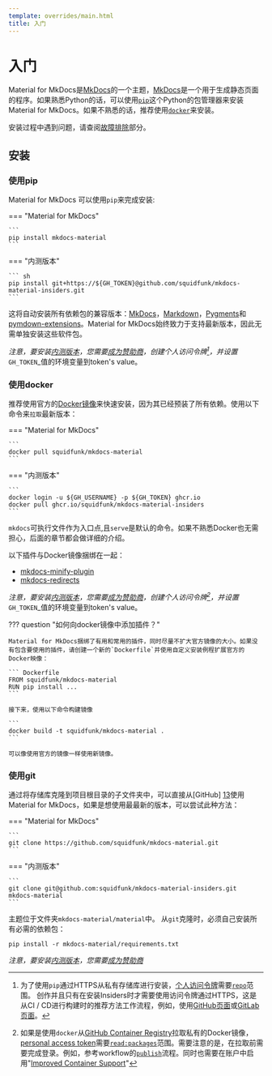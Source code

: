 ```yaml
---
template: overrides/main.html
title: 入门
---
```


# 入门

Material for MkDocs是[MkDocs][1]的一个主题，[MkDocs][1]是一个用于生成静态页面的程序。如果熟悉Python的话，可以使用[`pip`][2]这个Python的包管理器来安装Material for MkDocs。如果不熟悉的话，推荐使用[`docker`][3]来安装。

安装过程中遇到问题，请查阅[故障排除][4]部分。

  [1]: https://www.mkdocs.org
  [2]: #pip
  [3]: #docker
  [4]: troubleshooting.md

## 安装

### 使用pip

Material for MkDocs 可以使用`pip`来完成安装:

=== "Material for MkDocs"

    ```
    pip install mkdocs-material
    ```

=== "内测版本"

    ``` sh
    pip install git+https://${GH_TOKEN}@github.com/squidfunk/mkdocs-material-insiders.git
    ```

这将自动安装所有依赖包的兼容版本：[MkDocs][1]，[Markdown][5]，[Pygments][6]和[pymdown-extensions][7]。Material for MkDocs始终致力于支持最新版本，因此无需单独安装这些软件包。

_注意，要安装[内测版本][8]，您需要[成为赞助商][9]，创建个人访问令牌[^1]，并设置_`GH_TOKEN`_值的环境变量到token's value。

  [^1]:
    为了使用`pip`通过HTTPS从私有存储库进行安装，[个人访问令牌][14]需要[`repo`][15]范围。 创作并且只有在安装Insiders时才需要使用访问令牌通过HTTPS，这是从CI / CD进行构建时的推荐方法工作流程，例如，使用[GitHub页面][16]或[GitLab页面][17]。
    

  [5]: https://python-markdown.github.io/
  [6]: https://pygments.org/
  [7]: https://facelessuser.github.io/pymdown-extensions/
  [8]: insiders.md
  [9]: insiders.md#how-to-become-a-sponsor

### 使用docker

推荐使用官方的[Docker镜像][10]来快速安装，因为其已经预装了所有依赖。使用以下命令来`拉取`最新版本：


=== "Material for MkDocs"

    ```
    docker pull squidfunk/mkdocs-material
    ```

=== "内测版本"

    ```
    docker login -u ${GH_USERNAME} -p ${GH_TOKEN} ghcr.io
    docker pull ghcr.io/squidfunk/mkdocs-material-insiders
    ```

`mkdocs`可执行文件作为入口点,且`serve`是默认的命令。如果不熟悉Docker也无需担心，后面的章节都会做详细的介绍。

以下插件与Docker镜像捆绑在一起：

- [mkdocs-minify-plugin][11]
- [mkdocs-redirects][12]

_注意，要安装[内测版本][8]，您需要[成为赞助商][9]，创建个人访问令牌[^2]，并设置_`GH_TOKEN`_值的环境变量到token's value。

  [^2]:
    如果是使用`docker`从[GitHub Container Registry][18]拉取私有的Docker镜像，[personal access token][14]需要[`read:packages`][15]范围。需要注意的是，在拉取前需要完成登录。例如，参考workflow的[`publish`][19]流程。同时也需要在账户中启用"[Improved Container Support][20]"

  [10]: https://hub.docker.com/r/squidfunk/mkdocs-material/
  [11]: https://github.com/byrnereese/mkdocs-minify-plugin
  [12]: https://github.com/datarobot/mkdocs-redirects

??? question "如何向docker镜像中添加插件？"

    Material for MkDocs捆绑了有用和常用的插件，同时尽量不扩大官方镜像的大小。如果没有包含要使用的插件，请创建一个新的`Dockerfile`并使用自定义安装例程扩展官方的Docker映像：

    ``` Dockerfile
    FROM squidfunk/mkdocs-material
    RUN pip install ...
    ```

    接下来，使用以下命令构建镜像

    ```
    docker build -t squidfunk/mkdocs-material .
    ```

    可以像使用官方的镜像一样使用新镜像。

### 使用git

通过将存储库克隆到项目根目录的子文件夹中，可以直接从[GitHub] [13]使用Material for MkDocs，如果是想使用最最新的版本，可以尝试此种方法：

=== "Material for MkDocs"

    ```
    git clone https://github.com/squidfunk/mkdocs-material.git
    ```

=== "内测版本"

    ```
    git clone git@github.com:squidfunk/mkdocs-material-insiders.git mkdocs-material
    ```

主题位于文件夹`mkdocs-material/material`中。 从`git`克隆时，必须自己安装所有必需的依赖包：

```
pip install -r mkdocs-material/requirements.txt
```

_注意，要安装[内测版本][8]，您需要[成为赞助商][9]_

  [13]: https://github.com/squidfunk/mkdocs-material

  [14]: https://docs.github.com/en/github/authenticating-to-github/creating-a-personal-access-token
  [15]: https://docs.github.com/en/developers/apps/scopes-for-oauth-apps#available-scopes
  [16]: publishing-your-site.md#github-pages
  [17]: publishing-your-site.md#gitlab-pages
  [18]: https://docs.github.com/en/free-pro-team@latest/packages/getting-started-with-github-container-registry/about-github-container-registry
  [19]: https://github.com/squidfunk/mkdocs-material/blob/master/.github/workflows/publish.yml
  [20]: https://docs.github.com/en/free-pro-team@latest/packages/guides/enabling-improved-container-support

